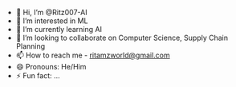 - 👋 Hi, I’m @Ritz007-AI
- 👀 I’m interested in ML
- 🌱 I’m currently learning AI
- 💞️ I’m looking to collaborate on Computer Science, Supply Chain Planning
- 📫 How to reach me - ritamzworld@gmail.com
- 😄 Pronouns: He/Him
- ⚡ Fun fact: ...

<!---
Ritz007-AI/Ritz007-AI is a ✨ special ✨ repository because its `README.md` (this file) appears on your GitHub profile.
You can click the Preview link to take a look at your changes.
--->
